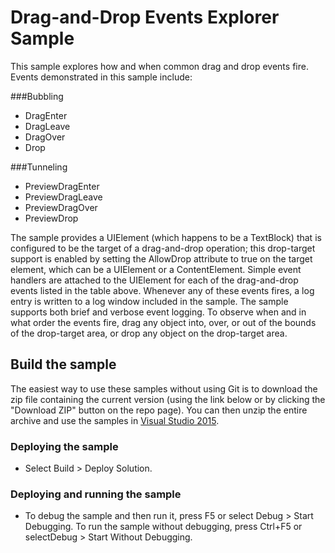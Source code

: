 
# Drag-and-Drop Events Explorer Sample
This sample explores how and when common drag and drop events fire. Events demonstrated in this sample include:

###Bubbling
- DragEnter
- DragLeave
- DragOver
- Drop

###Tunneling
- PreviewDragEnter
- PreviewDragLeave
- PreviewDragOver
- PreviewDrop

The sample provides a UIElement (which happens to be a TextBlock) that is configured to be the target of a drag-and-drop operation; this drop-target support is enabled by setting the AllowDrop attribute to true on the target element, which can be a UIElement or a ContentElement.
Simple event handlers are attached to the UIElement for each of the drag-and-drop events listed in the table above. Whenever any of these events fires, a log entry is written to a log window included in the sample. The sample supports both brief and verbose event logging.
To observe when and in what order the events fire, drag any object into, over, or out of the bounds of the drop-target area, or drop any object on the drop-target area.

## Build the sample
The easiest way to use these samples without using Git is to download the zip file containing the current version (using the link below or by clicking the "Download ZIP" button on the repo page). You can then unzip the entire archive and use the samples in [Visual Studio 2015](https://www.visualstudio.com/wpf-vs).

### Deploying the sample
- Select Build > Deploy Solution. 

### Deploying and running the sample
- To debug the sample and then run it, press F5 or select Debug >  Start Debugging. To run the sample without debugging, press Ctrl+F5 or selectDebug > Start Without Debugging. 

